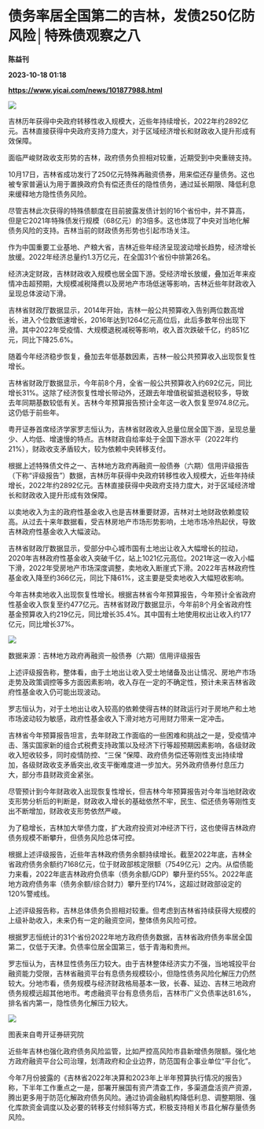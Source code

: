 # 债务率居全国第二的吉林，发债250亿防风险│特殊债观察之八
**陈益刊**

**2023-10-18 01:18**

**https://www.yicai.com/news/101877988.html**

![](https://imgcdn.yicai.com/uppics/slides/2023/10/869b9ed06a6b0aa4b0ffdbb93df00ec6.jpg)

吉林历年获得中央政府转移性收入规模大，近些年持续增长，2022年约2892亿元。吉林直接获得中央政府支持力度大，对于区域经济增长和财政收入提升形成有效保障。

面临严峻财政收支形势的吉林，政府债务负担相对较重，近期受到中央重磅支持。

10月17日，吉林省成功发行了250亿元特殊再融资债券，用来偿还存量债务。这也被专家普遍认为用于置换政府负有偿还责任的隐性债务，通过延长期限、降低利息来缓释地方隐性债务风险。

尽管吉林此次获得的特殊债额度在目前披露发债计划的16个省份中，并不算高，但是它2021年特殊债发行规模（68亿元）的3倍多。这也体现了中央对当地化解债务风险的支持。吉林当前的财政债务形势也引起市场关注。

作为中国重要工业基地、产粮大省，吉林近些年经济呈现波动增长趋势，经济增长放缓。2022年经济总量约1.3万亿元，在全国31个省份中排第26名。

经济决定财政，吉林财政收入规模也居全国下游。受经济增长放缓，叠加近年来疫情冲击超预期，大规模减税降费以及房地产市场低迷等影响，吉林近些年财政收入呈现总体波动下滑。

吉林省财政厅数据显示，2014年开始，吉林一般公共预算收入告别两位数高增长，进入个位数低速增长，2016年达到1264亿元高位后，此后多数年份出现下滑。其中2022年受疫情、大规模退税减税等影响，收入首次跌破千亿，约851亿元，同比下降25.6%。

随着今年经济稳步恢复，叠加去年低基数因素，吉林一般公共预算收入出现恢复性增长。

吉林省财政厅数据显示，今年前8个月，全省一般公共预算收入约692亿元，同比增长31%。这除了经济恢复性增长带动外，还跟去年增值税留抵退税较多，导致去年同期基数较低有关。吉林今年预算报告预计全年这一收入恢复至974.8亿元。这仍低于前些年。

粤开证券首席经济学家罗志恒认为，吉林省财政收入总量位居全国下游，呈现总量少、人均低、增速慢的特点。吉林财政自给率处于全国下游水平（2022年约21%），财政收支矛盾较大，较为依赖中央转移支付。

根据上述特殊债文件之一、吉林地方政府再融资一般债券（六期）信用评级报告（下称“评级报告”）数据，吉林历年获得中央政府转移性收入规模大，近些年持续增长，2022年约2892亿元。吉林直接获得中央政府支持力度大，对于区域经济增长和财政收入提升形成有效保障。

以卖地收入为主的政府性基金收入也是吉林重要财源，吉林对土地财政依赖度较高。从过去十来年数据看，受吉林房地产市场形势影响，土地市场冷热起伏，导致吉林政府性基金收入大幅波动。

吉林省财政厅数据显示，受部分中心城市国有土地出让收入大幅增长的拉动，2020年吉林政府性基金收入突破千亿，站上1021亿元高位。2021年这一收入小幅下滑，2022年受房地产市场深度调整，卖地收入断崖式下滑。2022年吉林政府性基金收入降至约366亿元，同比下降61%，这主要是受卖地收入大幅短收影响。

今年吉林卖地收入出现恢复性增长。根据吉林省今年预算报告，今年预计全省政府性基金收入恢复至约477亿元。吉林省财政厅数据显示，今年前8个月全省政府性基金预算收入约219亿元，同比增长35.4%。其中国有土地使用权出让收入约177亿元，同比增长37%。

![](https://imgcdn.yicai.com/uppics/images/2023/10/acf5463fa75bb244b013b2b63e6e1143.jpg)

数据来源：吉林地方政府再融资一般债券（六期）信用评级报告

上述评级报告称，整体看，由于土地出让收入受土地储备及出让情况、房地产市场走势及政策调控等多方面因素影响，收入存在一定的不确定性，预计未来吉林省政府性基金收入仍可能出现波动。

罗志恒认为，对于土地出让收入较高的依赖使得吉林的财政运行对于房地产和土地市场波动较为敏感，政府性基金收入下滑对地方可用财力带来一定冲击。

吉林省今年预算报告坦言，去年财政工作面临的一些困难和挑战之一是，受疫情冲击、落实国家新的组合式税费支持政策以及经济下行等超预期因素影响，各级财政收入短收较多，同时疫情防控、“三保 ”保障、政府债务偿还等刚性支出持续增加，各级财政收支矛盾突出,收支平衡难度进一步加大。另外政府债券付息压力大，部分市县财政资金紧张。

尽管预计到今年财政收入出现恢复性增长，但吉林今年预算报告对今年当地财政收支形势分析后的判断是，财政收入增长的基础依然不牢，民生、偿还债务等刚性支出不断增加，财政收支形势依然严峻。

为了稳增长，吉林加大举债力度，扩大政府投资对冲经济下行，这也使得吉林政府债务规模不断攀升，但债务风险总体可控。

根据上述评级报告，近些年吉林政府债务余额持续增长。截至2022年底，吉林全省政府债务余额约7168亿元，位于财政部核定限额（7549亿元）之内。从偿债能力来看，2022年底吉林政府负债率（债务余额/GDP）攀升至约55%。2022年底地方政府债务率（债务余额/综合财力）攀升至约174%，这超过财政部设定的120%警戒线。

上述评级报告称，吉林总体债务负担相对较重。但考虑到吉林省持续获得大规模的上级补助收入，未来仍有一定的融资空间，整体债务风险可控。

根据罗志恒统计的31个省份2022年地方政府债务数据，吉林省政府债务率居全国第二，仅低于天津。负债率位居全国第三，低于青海和贵州。

罗志恒认为，吉林显性债务压力较大。由于吉林整体经济实力不强，当地城投平台融资能力受限，吉林省融资平台有息债务规模较小，但隐性债务风险化解压力仍然较大。分地市看，债务规模与经济财政格局基本一致，长春、延边、吉林三地政府债务规模远超其他地市。考虑融资平台有息债务后，吉林市广义负债率达81.6%，排名省内第一，隐性债务化解压力较大。

![](https://imgcdn.yicai.com/uppics/images/2023/10/22762eb29abcd1e4de569b91b83c8133.jpg)

图表来自粤开证券研究院

近些年吉林也强化政府债务风险监管，比如严控高风险市县新增债务限额。强化地方政府融资平台公司治理，划清政府和企业边界，防范国有企事业单位“平台化”。

今年7月份披露的《吉林省2022年决算和2023年上半年预算执行情况的报告》称，下半年工作重点之一是，部署开展国有资产清查工作，多渠道盘活资产资源，腾出更多用于防范化解政府债务风险。通过协调金融机构降低利息、调整期限、强化库款资金调度以及必要的转移支付倾斜等方式，积极支持相关市县化解存量债务风险。